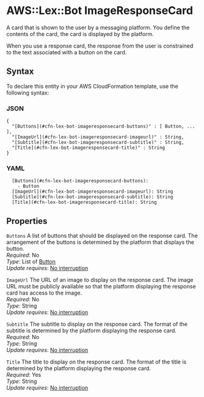 # AWS::Lex::Bot ImageResponseCard<a name="aws-properties-lex-bot-imageresponsecard"></a>

A card that is shown to the user by a messaging platform\. You define the contents of the card, the card is displayed by the platform\.

When you use a response card, the response from the user is constrained to the text associated with a button on the card\.

## Syntax<a name="aws-properties-lex-bot-imageresponsecard-syntax"></a>

To declare this entity in your AWS CloudFormation template, use the following syntax:

### JSON<a name="aws-properties-lex-bot-imageresponsecard-syntax.json"></a>

```
{
  "[Buttons](#cfn-lex-bot-imageresponsecard-buttons)" : [ Button, ... ],
  "[ImageUrl](#cfn-lex-bot-imageresponsecard-imageurl)" : String,
  "[Subtitle](#cfn-lex-bot-imageresponsecard-subtitle)" : String,
  "[Title](#cfn-lex-bot-imageresponsecard-title)" : String
}
```

### YAML<a name="aws-properties-lex-bot-imageresponsecard-syntax.yaml"></a>

```
  [Buttons](#cfn-lex-bot-imageresponsecard-buttons):
    - Button
  [ImageUrl](#cfn-lex-bot-imageresponsecard-imageurl): String
  [Subtitle](#cfn-lex-bot-imageresponsecard-subtitle): String
  [Title](#cfn-lex-bot-imageresponsecard-title): String
```

## Properties<a name="aws-properties-lex-bot-imageresponsecard-properties"></a>

`Buttons` <a name="cfn-lex-bot-imageresponsecard-buttons"></a>
A list of buttons that should be displayed on the response card\. The arrangement of the buttons is determined by the platform that displays the button\.  
_Required_: No  
_Type_: List of [Button](aws-properties-lex-bot-button.md)  
_Update requires_: [No interruption](https://docs.aws.amazon.com/AWSCloudFormation/latest/UserGuide/using-cfn-updating-stacks-update-behaviors.html#update-no-interrupt)

`ImageUrl` <a name="cfn-lex-bot-imageresponsecard-imageurl"></a>
The URL of an image to display on the response card\. The image URL must be publicly available so that the platform displaying the response card has access to the image\.  
_Required_: No  
_Type_: String  
_Update requires_: [No interruption](https://docs.aws.amazon.com/AWSCloudFormation/latest/UserGuide/using-cfn-updating-stacks-update-behaviors.html#update-no-interrupt)

`Subtitle` <a name="cfn-lex-bot-imageresponsecard-subtitle"></a>
The subtitle to display on the response card\. The format of the subtitle is determined by the platform displaying the response card\.  
_Required_: No  
_Type_: String  
_Update requires_: [No interruption](https://docs.aws.amazon.com/AWSCloudFormation/latest/UserGuide/using-cfn-updating-stacks-update-behaviors.html#update-no-interrupt)

`Title` <a name="cfn-lex-bot-imageresponsecard-title"></a>
The title to display on the response card\. The format of the title is determined by the platform displaying the response card\.  
_Required_: Yes  
_Type_: String  
_Update requires_: [No interruption](https://docs.aws.amazon.com/AWSCloudFormation/latest/UserGuide/using-cfn-updating-stacks-update-behaviors.html#update-no-interrupt)
